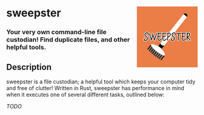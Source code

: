 # sweepster <img src="sweepster.png" alt="sweepster" width="160" height="160" align="right" title="sweepster logo">
### Your very own command-line file custodian! Find duplicate files, and other helpful tools.

## Description
sweepster is a file custodian; a helpful tool which keeps your computer tidy and free of clutter! Written in Rust,
sweepster has performance in mind when it executes one of several different tasks, outlined below:

_TODO_
